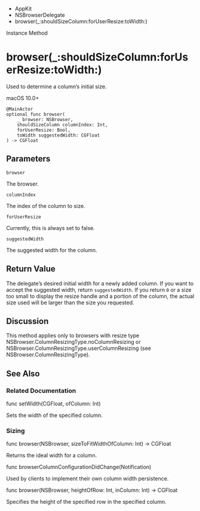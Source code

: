 

- AppKit
- NSBrowserDelegate
-  browser(\_:shouldSizeColumn:forUserResize:toWidth:) 

Instance Method

# browser(\_:shouldSizeColumn:forUserResize:toWidth:)

Used to determine a column’s initial size.

macOS 10.0+

``` source
@MainActor
optional func browser(
    _ browser: NSBrowser,
    shouldSizeColumn columnIndex: Int,
    forUserResize: Bool,
    toWidth suggestedWidth: CGFloat
) -> CGFloat
```

## Parameters 

`browser`  

The browser.

`columnIndex`  

The index of the column to size.

`forUserResize`  

Currently, this is always set to false.

`suggestedWidth`  

The suggested width for the column.

## Return Value

The delegate’s desired initial width for a newly added column. If you want to accept the suggested width, return `suggestedWidth`. If you return `0` or a size too small to display the resize handle and a portion of the column, the actual size used will be larger than the size you requested.

## Discussion

This method applies only to browsers with resize type NSBrowser.ColumnResizingType.noColumnResizing or NSBrowser.ColumnResizingType.userColumnResizing (see NSBrowser.ColumnResizingType).

## See Also

### Related Documentation

func setWidth(CGFloat, ofColumn: Int)

Sets the width of the specified column.

### Sizing

func browser(NSBrowser, sizeToFitWidthOfColumn: Int) -> CGFloat

Returns the ideal width for a column.

func browserColumnConfigurationDidChange(Notification)

Used by clients to implement their own column width persistence.

func browser(NSBrowser, heightOfRow: Int, inColumn: Int) -> CGFloat

Specifies the height of the specified row in the specified column.

